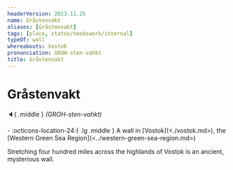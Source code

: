 ```yaml
---
headerVersion: 2023.11.25
name: Gråstenvakt
aliases: [Gråstenvakt]
tags: [place, status/needswork/internal]
typeOf: wall
whereabouts: Vostok
pronunciation: GROH-sten-vahkt
title: Gråstenvakt
---
```

# Gråstenvakt
:speaker:{ .middle } *(GROH-sten-vahkt)*  
<div class="grid cards ext-narrow-margin ext-one-column" markdown>
-    :octicons-location-24:{ .lg .middle } A wall in [Vostok](<./vostok.md>), the [Western Green Sea Region](<../western-green-sea-region.md>)  
</div>


Stretching four hundred miles across the highlands of Vostok is an ancient, mysterious wall. 

